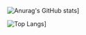 ![Anurag's GitHub stats](https://github-readme-stats.vercel.app/api?username=joelkalil&show_icons=true&theme=radical)]


![Top Langs](https://github-readme-stats.vercel.app/api/top-langs/?username=joelkalil&layout=compact)]
